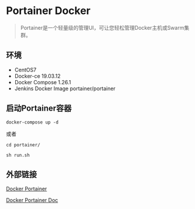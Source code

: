 # Portainer Docker
>Portainer是一个轻量级的管理UI，可让您轻松管理Docker主机或Swarm集群。

## 环境

- CentOS7
- Docker-ce 19.03.12
- Docker Compose 1.26.1
- Jenkins Docker Image portainer/portainer


## 启动Portainer容器

```
docker-compose up -d
```

或者

```
cd portainer/

sh run.sh
```

## 外部链接

[Docker Portainer](https://hub.docker.com/r/portainer/portainer)

[Docker Portainer Doc](https://portainer.readthedocs.io/en/latest/deployment.html)